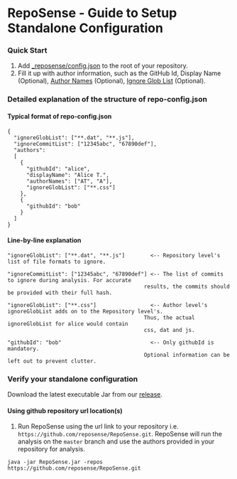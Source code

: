 # RepoSense - Guide to Setup Standalone Configuration
### Quick Start
1. Add [_reposense/config.json](../_reposense/config.json) to the root of your repository.
1. Fill it up with author information, such as the GitHub Id, Display Name (Optional), [Author Names](UserGuide.md#git-author-name)  (Optional), [Ignore Glob List](UserGuide.md#csv-config-file) (Optional).

### Detailed explanation of the structure of repo-config.json

#### Typical format of repo-config.json
```
{
  "ignoreGlobList": ["**.dat", "**.js"],
  "ignoreCommitList": ["12345abc", "67890def"],
  "authors":
  [
    {
      "githubId": "alice",
      "displayName": "Alice T.",
      "authorNames": ["AT", "A"],
      "ignoreGlobList": ["**.css"]
    },
    {
      "githubId": "bob"
    }
  ]
}
```
#### Line-by-line explanation
```
"ignoreGlobList": ["**.dat", "**.js"]        <-- Repository level's list of file formats to ignore.

"ignoreCommitList": ["12345abc", "67890def"] <-- The list of commits to ignore during analysis. For accurate
                                           results, the commits should be provided with their full hash.

"ignoreGlobList": ["**.css"]                 <-- Author level's ignoreGlobList adds on to the Repository level's.
                                           Thus, the actual ignoreGlobList for alice would contain
                                           css, dat and js.

"githubId": "bob"                            <-- Only githubId is mandatory.
                                           Optional information can be left out to prevent clutter.
```
### Verify your standalone configuration
Download the latest executable Jar from our [release](https://github.com/reposense/RepoSense/releases/latest).

#### Using github repository url location(s)
1. Run RepoSense using the url link to your repository i.e. `https://github.com/reposense/RepoSense.git`. RepoSense will run the analysis on the `master` branch and use the authors provided in your repository for analysis.

```
java -jar RepoSense.jar -repos https://github.com/reposense/RepoSense.git
```
